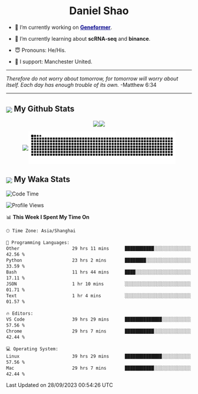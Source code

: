 

<h1 align="center">Daniel Shao</h1>

- 🐒 I’m currently working on <strong><a href="https://huggingface.co/ctheodoris/Geneformer" style="color: darkblue">Geneformer</a></strong>.

- 🥹 I’m currently learning about **scRNA-seq** and **binance**.

- 😇 Pronouns: He/His.

- 🦧 I support: Manchester United.

---

<i> Therefore do not worry about tomorrow, for tomorrow will worry about itself. Each day has enough trouble of its own. </i> -Matthew 6:34

---

<h2><img src="https://emojis.slackmojis.com/emojis/images/1579216111/7550/pikachu_wave.gif?1579216111" align="center" width="28" /> My Github Stats</h2>

<p align="center"><img align="center" src = "https://github-readme-stats.vercel.app/api?username=super-dainiu&show_icons=true&count_private=true&theme=tokyonight&hide=issues&line_height=30" width="400px"><img align="center" src = "https://github-readme-streak-stats.herokuapp.com/?user=super-dainiu&theme=tokyonight" width="400px"></p>

<p align="center"><img align="center" width="400px" src="https://github-readme-stats.vercel.app/api/top-langs/?username=super-dainiu&layout=compact&theme=tokyonight&hide=html,tex,jupyter%20notebook"><img align="center" width="400px" src="https://github.com/super-dainiu/super-dainiu/blob/output/github-contribution-grid-snake.svg"></p>

<h2><img src="https://emojis.slackmojis.com/emojis/images/1579216111/7550/pikachu_wave.gif?1579216111" align="center" width="28" /> My Waka Stats</h2>

<!--START_SECTION:waka-->
![Code Time](http://img.shields.io/badge/Code%20Time-563%20hrs%204%20mins-blue)

![Profile Views](http://img.shields.io/badge/Profile%20Views-16-blue)

📊 **This Week I Spent My Time On** 

```text
🕑︎ Time Zone: Asia/Shanghai

💬 Programming Languages: 
Other                    29 hrs 11 mins      ███████████░░░░░░░░░░░░░░   42.56 % 
Python                   23 hrs 2 mins       ████████░░░░░░░░░░░░░░░░░   33.59 % 
Bash                     11 hrs 44 mins      ████░░░░░░░░░░░░░░░░░░░░░   17.11 % 
JSON                     1 hr 10 mins        ░░░░░░░░░░░░░░░░░░░░░░░░░   01.71 % 
Text                     1 hr 4 mins         ░░░░░░░░░░░░░░░░░░░░░░░░░   01.57 % 

🔥 Editors: 
VS Code                  39 hrs 29 mins      ██████████████░░░░░░░░░░░   57.56 % 
Chrome                   29 hrs 7 mins       ███████████░░░░░░░░░░░░░░   42.44 % 

💻 Operating System: 
Linux                    39 hrs 29 mins      ██████████████░░░░░░░░░░░   57.56 % 
Mac                      29 hrs 7 mins       ███████████░░░░░░░░░░░░░░   42.44 % 
```


 Last Updated on 28/09/2023 00:54:26 UTC
<!--END_SECTION:waka-->
